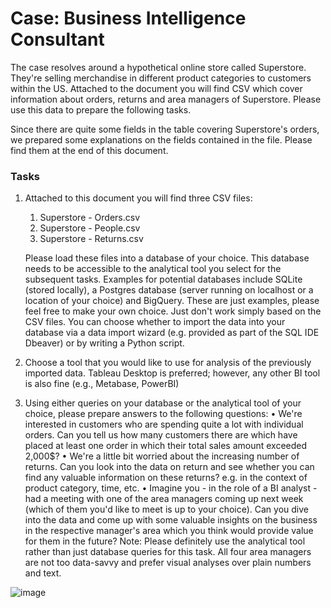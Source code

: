 # Case: Business Intelligence Consultant
The case resolves around a hypothetical online store called Superstore. They're selling merchandise
in different product categories to customers within the US. Attached to the document you will find CSV
which cover information about orders, returns and area managers of Superstore. Please use this data
to prepare the following tasks.

Since there are quite some fields in the table covering Superstore's orders, we prepared some
explanations on the fields contained in the file. Please find them at the end of this document.

### Tasks
1. Attached to this document you will find three CSV files:
    1. Superstore - Orders.csv
    2. Superstore - People.csv
    3. Superstore - Returns.csv

   Please load these files into a database of your choice. This database needs to be accessible to the analytical tool you select for the subsequent tasks. Examples for potential databases include SQLite (stored locally), a Postgres database (server running on localhost or a location of your
choice) and BigQuery. These are just examples, please feel free to make your own choice. Just
don't work simply based on the CSV files. You can choose whether to import the data into your
database via a data import wizard (e.g. provided as part of the SQL IDE Dbeaver) or by writing a
Python script.

2. Choose a tool that you would like to use for analysis of the previously imported data. Tableau
Desktop is preferred; however, any other BI tool is also fine (e.g., Metabase, PowerBI)

3. Using either queries on your database or the analytical tool of your choice, please prepare
answers to the following questions:
  • We're interested in customers who are spending quite a lot with individual orders. Can you
tell us how many customers there are which have placed at least one order in which their
total sales amount exceeded 2,000$?
  • We're a little bit worried about the increasing number of returns. Can you look into the data
on return and see whether you can find any valuable information on these returns? e.g. in
the context of product category, time, etc.
  • Imagine you - in the role of a BI analyst - had a meeting with one of the area managers
coming up next week (which of them you'd like to meet is up to your choice). Can you dive
into the data and come up with some valuable insights on the business in the respective
manager's area which you think would provide value for them in the future? Note: Please
definitely use the analytical tool rather than just database queries for this task. All four area
managers are not too data-savvy and prefer visual analyses over plain numbers and
text.

![image](https://user-images.githubusercontent.com/22605673/170986475-9a713049-2537-4f7b-8ac0-c9a64bd97b22.png)

